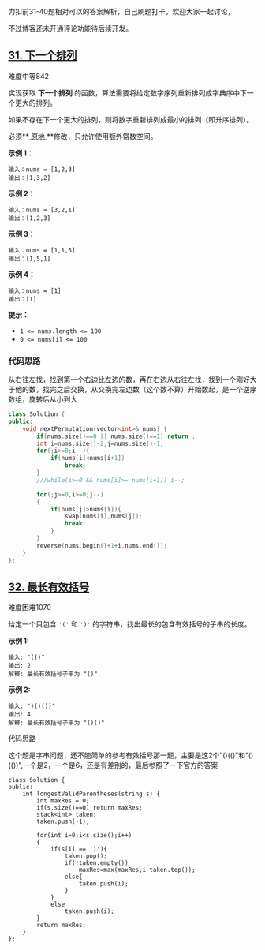 力扣前31-40题相对可以的答案解析，自己刷题打卡，欢迎大家一起讨论，

不过博客还未开通评论功能待后续开发。

## [31. 下一个排列](https://leetcode-cn.com/problems/next-permutation/)

难度中等842

实现获取 **下一个排列** 的函数，算法需要将给定数字序列重新排列成字典序中下一个更大的排列。

如果不存在下一个更大的排列，则将数字重新排列成最小的排列（即升序排列）。

必须**[ 原地 ](https://baike.baidu.com/item/原地算法)**修改，只允许使用额外常数空间。

 

**示例 1：**

```
输入：nums = [1,2,3]
输出：[1,3,2]
```

**示例 2：**

```
输入：nums = [3,2,1]
输出：[1,2,3]
```

**示例 3：**

```
输入：nums = [1,1,5]
输出：[1,5,1]
```

**示例 4：**

```
输入：nums = [1]
输出：[1]
```

 

**提示：**

- `1 <= nums.length <= 100`
- `0 <= nums[i] <= 100`

### 代码思路

从右往左找，找到第一个右边比左边的数，再在右边从右往左找，找到一个刚好大于他的数，找完之后交换，从交换完左边数（这个数不算）开始数起，是一个逆序数组，旋转后从小到大

```c++
class Solution {
public:
    void nextPermutation(vector<int>& nums) {
        if(nums.size()==0 || nums.size()==1) return ;
        int i=nums.size()-2,j=nums.size()-1;
        for(;i>=0;i--){
            if(nums[i]<nums[i+1])
                break;
        }
        ///while(i>=0 && nums[i]>= nums[i+1]) i--;

        for(;j>=0,i>=0;j--)
        {
            if(nums[j]>nums[i]){
                swap(nums[i],nums[j]);
                break;
            }
        }
        reverse(nums.begin()+1+i,nums.end());
    }
};
```

## [32. 最长有效括号](https://leetcode-cn.com/problems/longest-valid-parentheses/)

难度困难1070

给定一个只包含 `'('` 和 `')'` 的字符串，找出最长的包含有效括号的子串的长度。

**示例 1:**

```
输入: "(()"
输出: 2
解释: 最长有效括号子串为 "()"
```

**示例 2:**

```
输入: ")()())"
输出: 4
解释: 最长有效括号子串为 "()()"
```

代码思路

这个题是字串问题，还不能简单的参考有效括号那一题，主要是这2个“()(()"和”()(())",一个是2，一个是6，还是有差别的，最后参照了一下官方的答案

```
class Solution {
public:
    int longestValidParentheses(string s) {
        int maxRes = 0;
        if(s.size()==0) return maxRes;
        stack<int> taken;
        taken.push(-1);
        
        for(int i=0;i<s.size();i++)
        {
            if(s[i] == ')'){
                taken.pop();
                if(!taken.empty())
                    maxRes=max(maxRes,i-taken.top());
                else{
                    taken.push(i);
                }
            }
            else
                taken.push(i);
        }
        return maxRes;
    }
};
```

